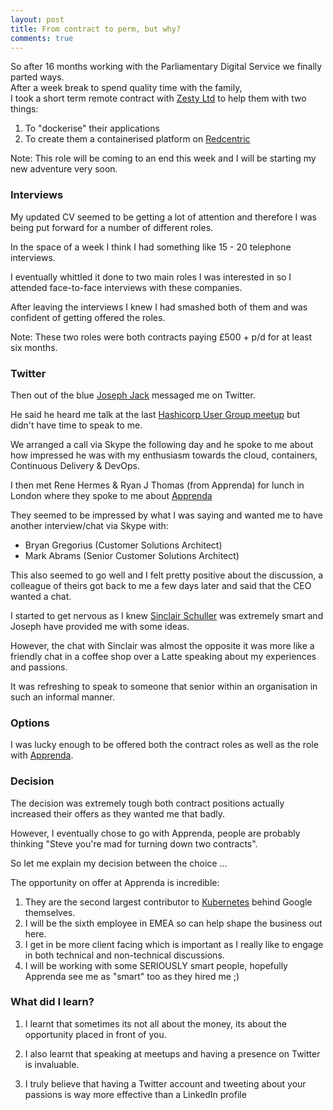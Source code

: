 ```yaml
---
layout: post
title: From contract to perm, but why?
comments: true
---
```


So after 16 months working with the Parliamentary Digital Service we finally parted ways.<br>
After a week break to spend quality time with the family,<br>
I took a short term remote contract with [Zesty Ltd](https://www.zesty.co.uk/pages/about-zesty) to help them with two things:

1. To "dockerise" their applications
2. To create them a containerised platform on [Redcentric](http://www.redcentricplc.com/services/infrastructure/iaas/)

Note: This role will be coming to an end this week and I will be starting my new adventure very soon.

### Interviews

My updated CV seemed to be getting a lot of attention and therefore I was being put forward for a number of different roles.

In the space of a week I think I had something like 15 - 20 telephone interviews.

I eventually whittled it done to two main roles I was interested in so I attended face-to-face interviews with these companies.

After leaving the interviews I knew I had smashed both of them and was confident of getting offered the roles.

Note: These two roles were both contracts paying £500 + p/d for at least six months.

### Twitter

Then out of the blue [Joseph Jack](https://twitter.com/asynchio) messaged me on Twitter.

He said he heard me talk at the last [Hashicorp User Group meetup](https://www.meetup.com/London-HashiCorp-User-Group/events/232274563/) but didn't have time to speak to me.

We arranged a call via Skype the following day and he spoke to me about how impressed he was with my enthusiasm towards the cloud, containers, Continuous Delivery & DevOps.

I then met Rene Hermes & Ryan J Thomas (from Apprenda) for lunch in London where they spoke to me about [Apprenda](https://apprenda.com/)

They seemed to be impressed by what I was saying and wanted me to have another interview/chat via Skype with:

* Bryan Gregorius (Customer Solutions Architect)
* Mark Abrams (Senior Customer Solutions Architect)

This also seemed to go well and I felt pretty positive about the discussion, a colleague of theirs got back to me a few days later and said that the CEO wanted a chat.

I started to get nervous as I knew [Sinclair Schuller](https://twitter.com/sschuller) was extremely smart and Joseph have provided me with some ideas.

However, the chat with Sinclair was almost the opposite it was more like a friendly chat in a coffee shop over a Latte speaking about my experiences and passions.

It was refreshing to speak to someone that senior within an organisation in such an informal manner.

### Options

I was lucky enough to be offered both the contract roles as well as the role with [Apprenda](https://apprenda.com/).

### Decision

The decision was extremely tough both contract positions actually increased their offers as they wanted me that badly.

However, I eventually chose to go with Apprenda, people are probably thinking "Steve you're mad for turning down two contracts".

So let me explain my decision between the choice ...

The opportunity on offer at Apprenda is incredible:

1. They are the second largest contributor to [Kubernetes](http://kubernetes.io/) behind Google themselves.
2. I will be the sixth employee in EMEA so can help shape the business out here.
3. I get in be more client facing which is important as I really like to engage in both technical and non-technical discussions.
4. I will be working with some SERIOUSLY smart people, hopefully Apprenda see me as "smart" too as they hired me ;)

### What did I learn?

1. I learnt that sometimes its not all about the money, its about the opportunity placed in front of you.

2. I also learnt that speaking at meetups and having a presence on Twitter is invaluable.

3. I truly believe that having a Twitter account and tweeting about your passions is way more effective than a LinkedIn profile